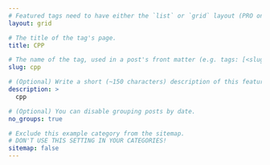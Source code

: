 ```yaml
---
# Featured tags need to have either the `list` or `grid` layout (PRO only).
layout: grid

# The title of the tag's page.
title: CPP

# The name of the tag, used in a post's front matter (e.g. tags: [<slug>]).
slug: cpp

# (Optional) Write a short (~150 characters) description of this featured tag.
description: >
  cpp

# (Optional) You can disable grouping posts by date.
no_groups: true

# Exclude this example category from the sitemap.
# DON'T USE THIS SETTING IN YOUR CATEGORIES!
sitemap: false
---
```

